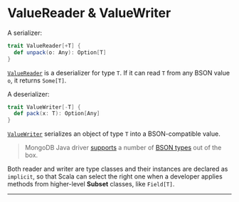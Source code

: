 # ValueReader & ValueWriter

A serializer:

```scala
trait ValueReader[+T] {
  def unpack(o: Any): Option[T]
}
```

[`ValueReader`]($apiUrl$#com.osinka.subset.ValueReader) is a
deserializer for type `T`. If it can read `T` from any BSON value `o`,
it returns `Some[T]`.

A deserializer:

```scala
trait ValueWriter[-T] {
  def pack(x: T): Option[Any]
}
```

[`ValueWriter`]($apiUrl$#com.osinka.subset.ValueWriter)
serializes an object of type `T` into a BSON-compatible value.

> MongoDB Java driver
> [supports](http://www.mongodb.org/display/DOCS/Java+Types) a number
> of [BSON types](http://bsonspec.org/#/specification) out of the
> box.

Both reader and writer are type classes and their instances are
declared as `implicit`, so that Scala can select the right one when a
developer applies methods from higher-level **Subset** classes, like
`Field[T]`.

* * *
